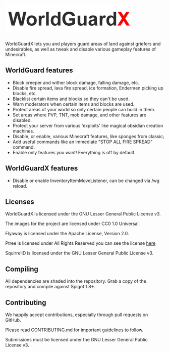 # ![WorldGuardX](https://github.com/virustotalop/WorldGuardX/blob/master/images/worldguardx.png)

WorldGuardX lets you and players guard areas of land against griefers and undesirables, as well as tweak and disable various gameplay features of Minecraft.

WorldGuard features
---------

* Block creeper and wither block damage, falling damage, etc.
* Disable fire spread, lava fire spread, ice formation, Endermen picking up blocks, etc.
* Blacklist certain items and blocks so they can't be used.
* Warn moderators when certain items and blocks are used.
* Protect areas of your world so only certain people can build in them.
* Set areas where PVP, TNT, mob damage, and other features are disabled.
* Protect your server from various 'exploits' like magical obsidian creation machines.
* Disable, or enable, various Minecraft features, like sponges from classic;
* Add useful commands like an immediate "STOP ALL FIRE SPREAD" command.
* Enable only features you want! Everything is off by default.

WorldGuardX features
---------

* Disable or enable InventoryItemMoveListener, can be changed via /wg reload.

Licenses
---------

WorldGuardX is licensed under the GNU Lesser General Public License v3.

The images for the project are licensed under CC0 1.0 Universal.

Flyaway is licensed under the Apache License, Version 2.0.

Ptree is licensed under All Rights Reserved you can see the license [here](https://github.com/virustotalop/WorldGuardX/blob/master/LICENSE-Ptree.txt)

SquirrelID is licensed under the GNU Lesser General Public License v3.

Compiling
---------

All dependencies are shaded into the repository. Grab a copy of the repository and compile against Spigot 1.8+.

Contributing
------------

We happily accept contributions, especially through pull requests on GitHub.

Please read CONTRIBUTING.md for important guidelines to follow.

Submissions must be licensed under the GNU Lesser General Public License v3.
